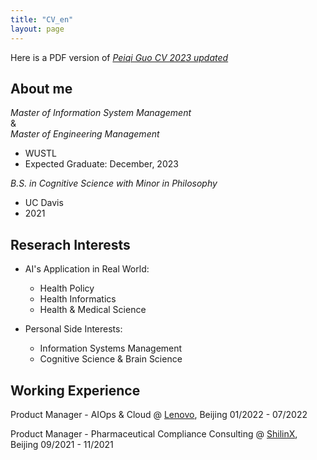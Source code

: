 ```yaml
---
title: "CV_en"
layout: page
---
```


Here is a PDF version of [*Peiqi Guo CV 2023 updated*](/assets/files//Peiqi%20Guo%20CV%202023upate.pdf)

## About me

*Master of Information System Management*  
&  
*Master of Engineering Management*
- WUSTL
- Expected Graduate: December, 2023

*B.S. in Cognitive Science*
*with Minor in Philosophy*
- UC Davis
- 2021

## Reserach Interests

- AI's Application in Real World:
    - Health Policy
    - Health Informatics
    - Health & Medical Science

- Personal Side Interests:
    - Information Systems Management
    - Cognitive Science & Brain Science

## Working Experience

Product Manager - AIOps & Cloud
@ [Lenovo](https://xcloud.lenovo.com.cn/zh-cn/), Beijing
01/2022 - 07/2022

Product Manager - Pharmaceutical Compliance Consulting
@ [ShilinX](https://www.shilinx.com), Beijing
09/2021 - 11/2021